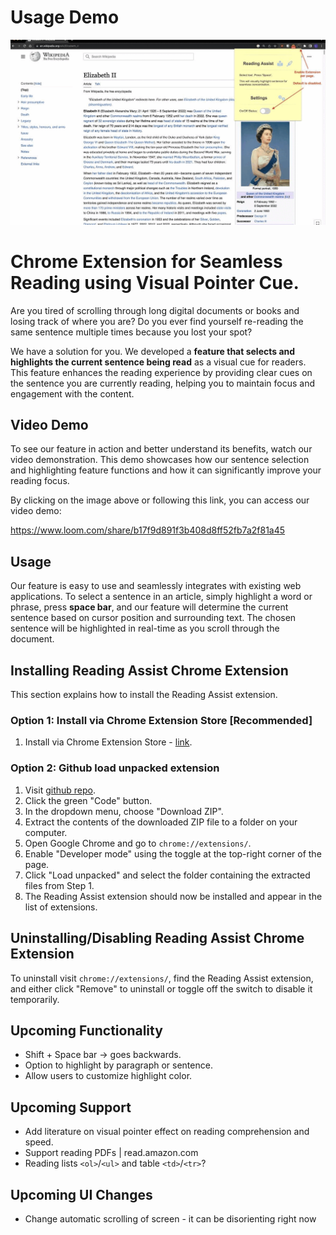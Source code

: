 # Usage Demo
![Usage Instructions](usage_instructions.gif)

# Chrome Extension for Seamless Reading using Visual Pointer Cue.

Are you tired of scrolling through long digital documents or books and losing track of where you are? Do you ever find yourself re-reading the same sentence multiple times because you lost your spot?

We have a solution for you. We developed a **feature that selects and highlights the current sentence being read** as a visual cue for readers. This feature enhances the reading experience by providing clear cues on the sentence you are currently reading, helping you to maintain focus and engagement with the content.

## Video Demo


To see our feature in action and better understand its benefits, watch our video demonstration. This demo showcases how our sentence selection and highlighting feature functions and how it can significantly improve your reading focus.

By clicking on the image above or following this link, you can access our video demo: 

https://www.loom.com/share/b17f9d891f3b408d8ff52fb7a2f81a45

## Usage

Our feature is easy to use and seamlessly integrates with existing web applications. To select a sentence in an article, simply highlight a word or phrase, press **space bar**, and our feature will determine the current sentence based on cursor position and surrounding text. The chosen sentence will be highlighted in real-time as you scroll through the document.

## Installing Reading Assist Chrome Extension

This section explains how to install the Reading Assist extension. 

### Option 1: Install via Chrome Extension Store [Recommended]
1. Install via Chrome Extension Store - [link](https://chrome.google.com/webstore/detail/reading-assist/mdpcpdnelomalncmjbdcnledmmfepkco).

### Option 2: Github load unpacked extension

1. Visit [github repo](https://github.com/llj0824/readingAssist).
2. Click the green "Code" button.
3. In the dropdown menu, choose "Download ZIP".
4. Extract the contents of the downloaded ZIP file to a folder on your computer.
5. Open Google Chrome and go to `chrome://extensions/`.
6. Enable "Developer mode" using the toggle at the top-right corner of the page.
7. Click "Load unpacked" and select the folder containing the extracted files from Step 1.
8. The Reading Assist extension should now be installed and appear in the list of extensions.

## Uninstalling/Disabling Reading Assist Chrome Extension

To uninstall visit `chrome://extensions/`, find the Reading Assist extension, and either click "Remove" to uninstall or toggle off the switch to disable it temporarily.

## Upcoming Functionality
- Shift + Space bar -> goes backwards.
- Option to highlight by paragraph or sentence.
- Allow users to customize highlight color.

## Upcoming Support
- Add literature on visual pointer effect on reading comprehension and speed. 
- Support reading PDFs | read.amazon.com
- Reading lists `<ol>`/`<ul>` and table `<td>`/`<tr>`?

## Upcoming UI Changes
- Change automatic scrolling of screen - it can be disorienting right now

